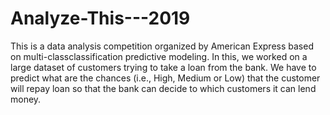# Analyze-This---2019

This is a data analysis competition organized by American Express based on multi-classclassification predictive modeling. In this, we worked on a large dataset of customers trying to take a loan from the bank.  We have to predict what are the chances (i.e., High, Medium or Low) that the customer will repay loan so that the bank can decide to which customers it can lend money.
